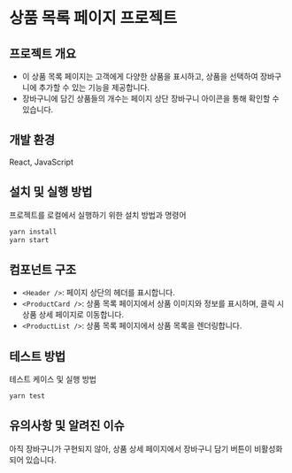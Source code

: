 # 상품 목록 페이지 프로젝트

## 프로젝트 개요

- 이 상품 목록 페이지는 고객에게 다양한 상품을 표시하고, 상품을 선택하여 장바구니에 추가할 수 있는 기능을 제공합니다.
- 장바구니에 담긴 상품들의 개수는 페이지 상단 장바구니 아이콘을 통해 확인할 수 있습니다.

## 개발 환경

React, JavaScript

## 설치 및 실행 방법

프로젝트를 로컬에서 실행하기 위한 설치 방법과 명령어

```bash
yarn install
yarn start
```

## 컴포넌트 구조

- `<Header />`: 페이지 상단의 헤더를 표시합니다.
- `<ProductCard />`: 상품 목록 페이지에서 상품 이미지와 정보를 표시하며, 클릭 시 상품 상세 페이지로 이동합니다.
- `<ProductList />`: 상품 목록 페이지에서 상품 목록을 렌더링합니다.

## 테스트 방법

테스트 케이스 및 실행 방법

```bash
yarn test
```

## 유의사항 및 알려진 이슈

아직 장바구니가 구현되지 않아, 상품 상세 페이지에서 장바구니 담기 버튼이 비활성화되어 있습니다.
